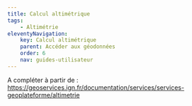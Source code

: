 ```yaml
---
title: Calcul altimétrique
tags:
    - Altimétrie
eleventyNavigation:
    key: Calcul altimétrique
    parent: Accéder aux géodonnées
    order: 6
    nav: guides-utilisateur
---
```


A compléter à partir de : https://geoservices.ign.fr/documentation/services/services-geoplateforme/altimetrie
